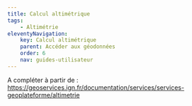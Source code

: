 ```yaml
---
title: Calcul altimétrique
tags:
    - Altimétrie
eleventyNavigation:
    key: Calcul altimétrique
    parent: Accéder aux géodonnées
    order: 6
    nav: guides-utilisateur
---
```


A compléter à partir de : https://geoservices.ign.fr/documentation/services/services-geoplateforme/altimetrie
